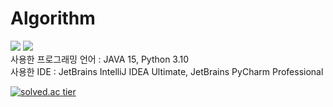 # Algorithm

<img src="https://img.shields.io/badge/Java-007396?style=flat-square&amp;logo=Java&amp;logoColor=white"> <img src="https://img.shields.io/badge/Python-3776AB?style=flat-square&amp;logo=Java&amp;logoColor=white">
<br/>
사용한 프로그래밍 언어 : JAVA 15, Python 3.10
<br/>
사용한 IDE : JetBrains IntelliJ IDEA Ultimate, JetBrains PyCharm Professional

[![solved.ac tier](http://mazassumnida.wtf/api/generate_badge?boj=fakehg13)](https://solved.ac/fakehg13)
